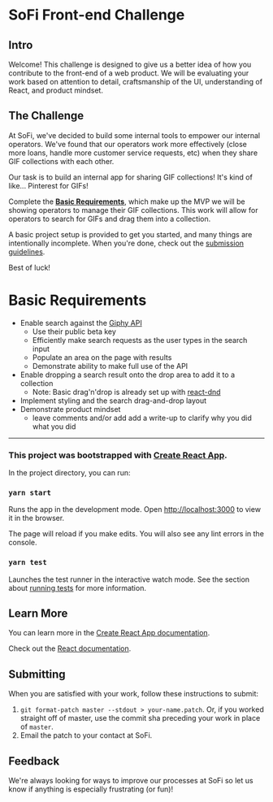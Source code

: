 # SoFi Front-end Challenge

## Intro

Welcome! This challenge is designed to give us a better idea of how you
contribute to the front-end of a web product. We will be evaluating your work
based on attention to detail, craftsmanship of the UI, understanding of React,
and product mindset.

## The Challenge

At SoFi, we've decided to build some internal tools to empower our internal
operators. We've found that our operators work more effectively (close more
loans, handle more customer service requests, etc) when they share GIF
collections with each other.

Our task is to build an internal app for sharing GIF collections! It's kind of
like... Pinterest for GIFs!

Complete the [**Basic Requirements**](#basic-requirements), which make up the
MVP we will be showing operators to manage their GIF collections. This work will
allow for operators to search for GIFs and drag them into a collection.

A basic project setup is provided to get you started, and many things are
intentionally incomplete. When you're done, check out the
[submission guidelines](#submitting).

Best of luck!

# Basic Requirements

- Enable search against the [Giphy API](https://developers.giphy.com/docs/)
  - Use their public beta key
  - Efficiently make search requests as the user types in the search input
  - Populate an area on the page with results
  - Demonstrate ability to make full use of the API
- Enable dropping a search result onto the drop area to add it to a collection
  - Note: Basic drag'n'drop is already set up with
    [react-dnd](http://react-dnd.github.io/react-dnd/docs/overview)
- Implement styling and the search drag-and-drop layout
- Demonstrate product mindset
  - leave comments and/or add add a write-up to clarify why you did what you did

---

### This project was bootstrapped with [Create React App](https://github.com/facebook/create-react-app).

In the project directory, you can run:

### `yarn start`

Runs the app in the development mode. Open
[http://localhost:3000](http://localhost:3000) to view it in the browser.

The page will reload if you make edits. You will also see any lint errors in the
console.

### `yarn test`

Launches the test runner in the interactive watch mode. See the section about
[running tests](https://facebook.github.io/create-react-app/docs/running-tests)
for more information.

## Learn More

You can learn more in the
[Create React App documentation](https://facebook.github.io/create-react-app/docs/getting-started).

Check out the [React documentation](https://reactjs.org/).

## Submitting

When you are satisfied with your work, follow these instructions to submit:

1. `git format-patch master --stdout > your-name.patch`. Or, if you worked
   straight off of master, use the commit sha preceding your work in place of
   `master`.
2. Email the patch to your contact at SoFi.

## Feedback

We're always looking for ways to improve our processes at SoFi so let us know if
anything is especially frustrating (or fun)!
